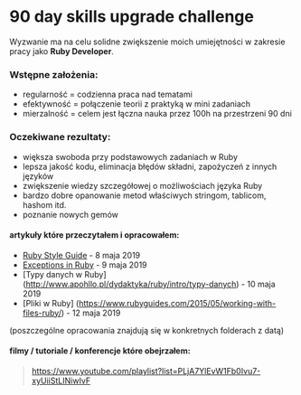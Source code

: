 # 90 day skills upgrade challenge

Wyzwanie ma na celu solidne zwiększenie moich umiejętności w zakresie pracy jako **Ruby Developer**.

### Wstępne założenia:
- regularność = codzienna praca nad tematami
- efektywność = połączenie teorii z praktyką w mini zadaniach
- mierzalność = celem jest łączna nauka przez 100h na przestrzeni 90 dni

### Oczekiwane rezultaty:
- większa swoboda przy podstawowych zadaniach w Ruby
- lepsza jakość kodu, eliminacja błędów składni, zapożyczeń z innych języków
- zwiększenie wiedzy szczegółowej o możliwościach języka Ruby
- bardzo dobre opanowanie metod właściwych stringom, tablicom, hashom itd.
- poznanie nowych gemów

#### artykuły które przeczytałem i opracowałem:
- [Ruby Style Guide](https://github.com/rubocop-hq/ruby-style-guide) - 8 maja 2019
- [Exceptions in Ruby](https://www.honeybadger.io/blog/a-beginner-s-guide-to-exceptions-in-ruby/) - 9 maja 2019
- [Typy danych w Ruby] (http://www.apohllo.pl/dydaktyka/ruby/intro/typy-danych) - 10 maja 2019
- [Pliki w Ruby] (https://www.rubyguides.com/2015/05/working-with-files-ruby/) - 12 maja 2019

(poszczególne opracowania znajdują się w konkretnych folderach z datą)

#### filmy / tutoriale / konferencje które obejrzałem:
> https://www.youtube.com/playlist?list=PLjA7YlEvW1Fb0Ivu7-xyUiiStLINiwIvF



